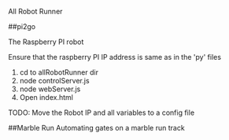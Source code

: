 All Robot Runner

##pi2go

The Raspberry PI robot

Ensure that the raspberry PI IP address is same as in the 'py' files
1. cd to allRobotRunner dir
2. node controlServer.js
3. node webServer.js
4. Open index.html

TODO:
Move the Robot IP and all variables to a config file

##Marble Run
Automating gates on a marble run track